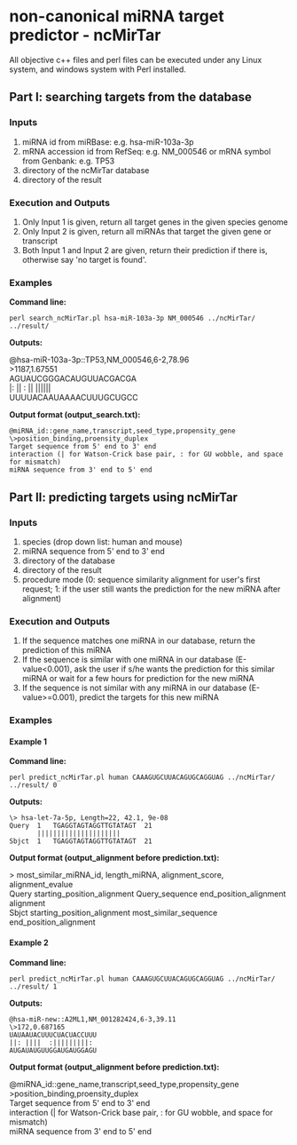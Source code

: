 # non-canonical miRNA target predictor - ncMirTar

All objective c++ files and perl files can be executed under any Linux system, and windows system with Perl installed.



## Part I: searching targets from the database

### Inputs

1. miRNA id from miRBase: e.g. hsa-miR-103a-3p
2. mRNA accession id from RefSeq: e.g. NM_000546 or mRNA symbol from Genbank: e.g. TP53 
3. directory of the ncMirTar database
4. directory of the result

### Execution and Outputs

1. Only Input 1 is given, return all target genes in the given species genome
2. Only Input 2 is given, return all miRNAs that target the given gene or transcript
3. Both Input 1 and Input 2 are given, return their prediction if there is, otherwise say 'no target is found'.

### Examples

**Command line:**

`perl search_ncMirTar.pl hsa-miR-103a-3p NM_000546 ../ncMirTar/ ../result/`

**Outputs:**

@hsa-miR-103a-3p::TP53,NM_000546,6-2,78.96  
\>1187,1.67551  
AGUAUCGGGACAUGUUACGACGA  
|: ||   :   ||  ||||||   
UUUUACAAUAAAACUUUGCUGCC  

**Output format (output_search.txt):**

	@miRNA_id::gene_name,transcript,seed_type,propensity_gene  
	\>position_binding,proensity_duplex  
	Target sequence from 5' end to 3' end  
	interaction (| for Watson-Crick base pair, : for GU wobble, and space for mismatch)  
	miRNA sequence from 3' end to 5' end  



## Part II: predicting targets using ncMirTar

### Inputs

1. species (drop down list: human and mouse)
2. miRNA sequence from 5' end to 3' end
3. directory of the database
4. directory of the result
5. procedure mode (0: sequence similarity alignment for user's first request; 1: if the user still wants the prediction for the new miRNA after alignment)

### Execution and Outputs

1. If the sequence matches one miRNA in our database, return the prediction of this miRNA
2. If the sequence is similar with one miRNA in our database (E-value<0.001), ask the user if s/he wants the prediction for this similar miRNA or wait for a few hours for prediction for the new miRNA
3. If the sequence is not similar with any miRNA in our database (E-value>=0.001), predict the targets for this new miRNA

### Examples

#### Example 1

**Command line:**

`perl predict_ncMirTar.pl human CAAAGUGCUUACAGUGCAGGUAG ../ncMirTar/ ../result/ 0`

**Outputs:**

	\> hsa-let-7a-5p, Length=22, 42.1, 9e-08  
	Query  1   TGAGGTAGTAGGTTGTATAGT  21  
	       |||||||||||||||||||||      
	Sbjct  1   TGAGGTAGTAGGTTGTATAGT  21  

**Output format (output_alignment before prediction.txt):**

\> most_similar_miRNA_id, length_miRNA, alignment_score, alignment_evalue  
Query starting_position_alignment Query_sequence end_position_alignment  
alignment  
Sbjct starting_position_alignment most_similar_sequence end_position_alignment  

#### Example 2

**Command line:**

`perl predict_ncMirTar.pl human CAAAGUGCUUACAGUGCAGGUAG ../ncMirTar/ ../result/ 1`

**Outputs:**

	@hsa-miR-new::A2ML1,NM_001282424,6-3,39.11  
	\>172,0.687165  
	UAUAAUACUUUCUACUACCUUU  
	||: ||||  :|||||||||:   
	AUGAUAUGUUGGAUGAUGGAGU  

**Output format (output_alignment before prediction.txt):**

@miRNA_id::gene_name,transcript,seed_type,propensity_gene  
\>position_binding,proensity_duplex  
Target sequence from 5' end to 3' end  
interaction (| for Watson-Crick base pair, : for GU wobble, and space for mismatch)  
miRNA sequence from 3' end to 5' end  